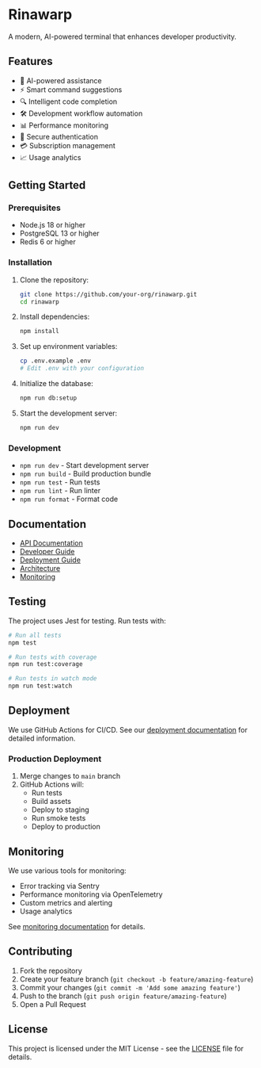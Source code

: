 # Rinawarp

A modern, AI-powered terminal that enhances developer productivity.

## Features

- 🤖 AI-powered assistance
- ⚡️ Smart command suggestions
- 🔍 Intelligent code completion
- 🛠 Development workflow automation
- 📊 Performance monitoring
- 🔐 Secure authentication
- 💳 Subscription management
- 📈 Usage analytics

## Getting Started

### Prerequisites

- Node.js 18 or higher
- PostgreSQL 13 or higher
- Redis 6 or higher

### Installation

1. Clone the repository:
   ```bash
   git clone https://github.com/your-org/rinawarp.git
   cd rinawarp
   ```

2. Install dependencies:
   ```bash
   npm install
   ```

3. Set up environment variables:
   ```bash
   cp .env.example .env
   # Edit .env with your configuration
   ```

4. Initialize the database:
   ```bash
   npm run db:setup
   ```

5. Start the development server:
   ```bash
   npm run dev
   ```

### Development

- `npm run dev` - Start development server
- `npm run build` - Build production bundle
- `npm run test` - Run tests
- `npm run lint` - Run linter
- `npm run format` - Format code

## Documentation

- [API Documentation](docs/api/README.md)
- [Developer Guide](docs/developer/README.md)
- [Deployment Guide](docs/deployment/README.md)
- [Architecture](docs/architecture/README.md)
- [Monitoring](docs/monitoring/README.md)

## Testing

The project uses Jest for testing. Run tests with:

```bash
# Run all tests
npm test

# Run tests with coverage
npm run test:coverage

# Run tests in watch mode
npm run test:watch
```

## Deployment

We use GitHub Actions for CI/CD. See our [deployment documentation](docs/deployment/README.md) for detailed information.

### Production Deployment

1. Merge changes to `main` branch
2. GitHub Actions will:
   - Run tests
   - Build assets
   - Deploy to staging
   - Run smoke tests
   - Deploy to production

## Monitoring

We use various tools for monitoring:

- Error tracking via Sentry
- Performance monitoring via OpenTelemetry
- Custom metrics and alerting
- Usage analytics

See [monitoring documentation](docs/monitoring/README.md) for details.

## Contributing

1. Fork the repository
2. Create your feature branch (`git checkout -b feature/amazing-feature`)
3. Commit your changes (`git commit -m 'Add some amazing feature'`)
4. Push to the branch (`git push origin feature/amazing-feature`)
5. Open a Pull Request

## License

This project is licensed under the MIT License - see the [LICENSE](LICENSE) file for details.
